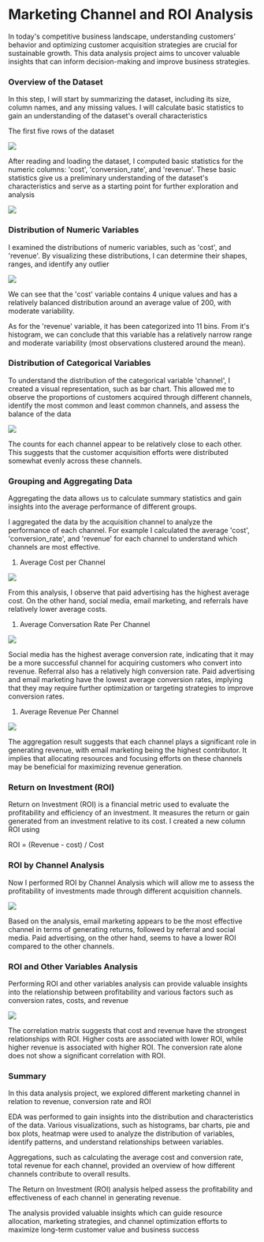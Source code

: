 # Marketing Channel and ROI Analysis 
In today's competitive business landscape, understanding customers' behavior and optimizing customer acquisition strategies are crucial for sustainable growth. This data analysis project aims to uncover valuable insights that can inform decision-making and improve business strategies.
### Overview of the Dataset

In this step, I will start by summarizing the dataset, including its size, column names, and any missing values. I will calculate basic statistics to gain an understanding of the dataset's overall characteristics

The first five rows of the dataset

![](Images/1.png)

After reading and loading the dataset, I computed basic statistics for the numeric columns: 'cost', 'conversion_rate', and 'revenue'. These basic statistics give us a preliminary understanding of the dataset's characteristics and serve as a starting point for further exploration and analysis

![](Images/2.png)

### **Distribution of Numeric Variables**

I examined the distributions of numeric variables, such as 'cost', and 'revenue'. By visualizing these distributions, I can determine their shapes, ranges, and identify any outlier

![](Images/3.png)

We can see that the 'cost' variable contains 4 unique values and has a relatively balanced distribution around an average value of 200, with moderate variability.

As for the 'revenue' variable, it has been categorized into 11 bins. From it's histogram, we can conclude that this variable has a relatively narrow range and moderate variability (most observations clustered around the mean).

### **Distribution of Categorical Variables**

To understand the distribution of the categorical variable 'channel', I created a visual representation, such as bar chart. This allowed me to observe the proportions of customers acquired through different channels, identify the most common and least common channels, and assess the balance of the data

![](Images/4.png)

The counts for each channel appear to be relatively close to each other. This suggests that the customer acquisition efforts were distributed somewhat evenly across these channels.

### Grouping and Aggregating Data

Aggregating the data allows us to calculate summary statistics and gain insights into the average performance of different groups.

I aggregated the data by the acquisition channel to analyze the performance of each channel. For example I calculated the average 'cost', 'conversion_rate', and 'revenue' for each channel to understand which channels are most effective.

1. Average Cost per Channel

![](Images/5.png)

From this analysis, I observe that paid advertising has the highest average cost. On the other hand, social media, email marketing, and referrals have relatively lower average costs.

1. Average Conversation Rate Per Channel

![](Images/6.png)

Social media has the highest average conversion rate, indicating that it may be a more successful channel for acquiring customers who convert into revenue. Referral also has a relatively high conversion rate. Paid advertising and email marketing have the lowest average conversion rates, implying that they may require further optimization or targeting strategies to improve conversion rates.

1. Average Revenue Per Channel

![](Images/7.png)

The aggregation result suggests that each channel plays a significant role in generating revenue, with email marketing being the highest contributor. It implies that allocating resources and focusing efforts on these channels may be beneficial for maximizing revenue generation.

### Return on Investment (ROI)

Return on Investment (ROI) is a financial metric used to evaluate the profitability and efficiency of an investment. It measures the return or gain generated from an investment relative to its cost. I created a new column ROI using 

ROI = (Revenue - cost) / Cost

### ROI by Channel Analysis

Now I performed ROI by Channel Analysis which will allow me to assess the profitability of investments made through different acquisition channels.

![](Images/8.png)

Based on the analysis, email marketing appears to be the most effective channel in terms of generating returns, followed by referral and social media. Paid advertising, on the other hand, seems to have a lower ROI compared to the other channels.

### ROI and Other Variables Analysis

Performing ROI and other variables analysis can provide valuable insights into the relationship between profitability and various factors such as conversion rates, costs, and revenue

![](Images/9.png)

The correlation matrix suggests that cost and revenue have the strongest relationships with ROI. Higher costs are associated with lower ROI, while higher revenue is associated with higher ROI. The conversion rate alone does not show a significant correlation with ROI.

### Summary

In this data analysis project, we explored different marketing channel in relation to revenue, conversion rate and ROI 

EDA was performed to gain insights into the distribution and characteristics of the data. Various visualizations, such as histograms, bar charts, pie and box plots, heatmap were used to analyze the distribution of variables, identify patterns, and understand relationships between variables.

Aggregations, such as calculating the average cost and conversion rate, total revenue for each channel, provided an overview of how different channels contribute to overall results.

The Return on Investment (ROI) analysis helped assess the profitability and effectiveness of each channel in generating revenue.

The analysis provided valuable insights which can guide resource allocation, marketing strategies, and channel optimization efforts to maximize long-term customer value and business success
